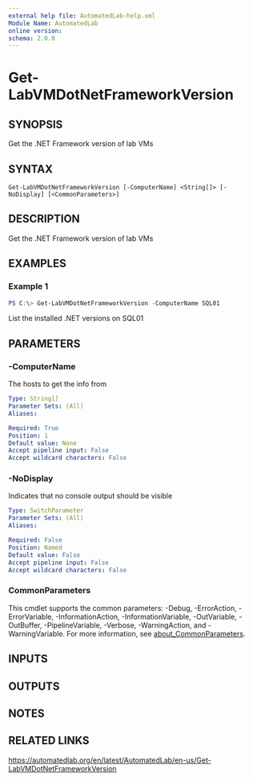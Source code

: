 ```yaml
---
external help file: AutomatedLab-help.xml
Module Name: AutomatedLab
online version:
schema: 2.0.0
---
```


# Get-LabVMDotNetFrameworkVersion

## SYNOPSIS
Get the .NET Framework version of lab VMs

## SYNTAX

```
Get-LabVMDotNetFrameworkVersion [-ComputerName] <String[]> [-NoDisplay] [<CommonParameters>]
```

## DESCRIPTION
Get the .NET Framework version of lab VMs

## EXAMPLES

### Example 1
```powershell
PS C:\> Get-LabVMDotNetFrameworkVersion -ComputerName SQL01
```

List the installed .NET versions on SQL01

## PARAMETERS

### -ComputerName
The hosts to get the info from

```yaml
Type: String[]
Parameter Sets: (All)
Aliases:

Required: True
Position: 1
Default value: None
Accept pipeline input: False
Accept wildcard characters: False
```

### -NoDisplay
Indicates that no console output should be visible

```yaml
Type: SwitchParameter
Parameter Sets: (All)
Aliases:

Required: False
Position: Named
Default value: False
Accept pipeline input: False
Accept wildcard characters: False
```

### CommonParameters
This cmdlet supports the common parameters: -Debug, -ErrorAction, -ErrorVariable, -InformationAction, -InformationVariable, -OutVariable, -OutBuffer, -PipelineVariable, -Verbose, -WarningAction, and -WarningVariable. For more information, see [about_CommonParameters](http://go.microsoft.com/fwlink/?LinkID=113216).

## INPUTS

## OUTPUTS

## NOTES

## RELATED LINKS
https://automatedlab.org/en/latest/AutomatedLab/en-us/Get-LabVMDotNetFrameworkVersion
